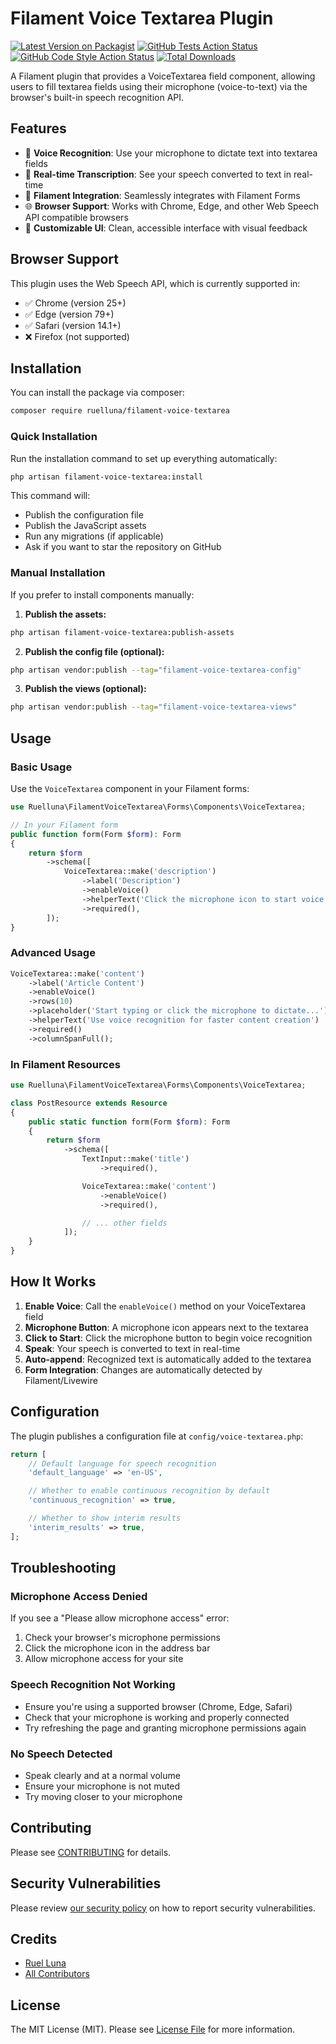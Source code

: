 # Filament Voice Textarea Plugin

[![Latest Version on Packagist](https://img.shields.io/packagist/v/ruelluna/filament-voice-textarea.svg?style=flat-square)](https://packagist.org/packages/ruelluna/filament-voice-textarea)
[![GitHub Tests Action Status](https://img.shields.io/github/actions/workflow/status/ruelluna/filament-voice-textarea/run-tests.yml?branch=main&label=tests&style=flat-square)](https://github.com/ruelluna/filament-voice-textarea/actions?query=workflow%3Arun-tests+branch%3Amain)
[![GitHub Code Style Action Status](https://img.shields.io/github/actions/workflow/status/ruelluna/filament-voice-textarea/fix-php-code-style-issues.yml?branch=main&label=code%20style&style=flat-square)](https://github.com/ruelluna/filament-voice-textarea/actions?query=workflow%3A"Fix+PHP+code+styling"+branch%3Amain)
[![Total Downloads](https://img.shields.io/packagist/dt/ruelluna/filament-voice-textarea.svg?style=flat-square)](https://packagist.org/packages/ruelluna/filament-voice-textarea)

A Filament plugin that provides a VoiceTextarea field component, allowing users to fill textarea fields using their microphone (voice-to-text) via the browser's built-in speech recognition API.

## Features

- 🎤 **Voice Recognition**: Use your microphone to dictate text into textarea fields
- 🔄 **Real-time Transcription**: See your speech converted to text in real-time
- 🎯 **Filament Integration**: Seamlessly integrates with Filament Forms
- 🌐 **Browser Support**: Works with Chrome, Edge, and other Web Speech API compatible browsers
- 🎨 **Customizable UI**: Clean, accessible interface with visual feedback

## Browser Support

This plugin uses the Web Speech API, which is currently supported in:
- ✅ Chrome (version 25+)
- ✅ Edge (version 79+)
- ✅ Safari (version 14.1+)
- ❌ Firefox (not supported)

## Installation

You can install the package via composer:

```bash
composer require ruelluna/filament-voice-textarea
```

### Quick Installation

Run the installation command to set up everything automatically:

```bash
php artisan filament-voice-textarea:install
```

This command will:
- Publish the configuration file
- Publish the JavaScript assets
- Run any migrations (if applicable)
- Ask if you want to star the repository on GitHub

### Manual Installation

If you prefer to install components manually:

1. **Publish the assets:**
```bash
php artisan filament-voice-textarea:publish-assets
```

2. **Publish the config file (optional):**
```bash
php artisan vendor:publish --tag="filament-voice-textarea-config"
```

3. **Publish the views (optional):**
```bash
php artisan vendor:publish --tag="filament-voice-textarea-views"
```

## Usage

### Basic Usage

Use the `VoiceTextarea` component in your Filament forms:

```php
use Ruelluna\FilamentVoiceTextarea\Forms\Components\VoiceTextarea;

// In your Filament form
public function form(Form $form): Form
{
    return $form
        ->schema([
            VoiceTextarea::make('description')
                ->label('Description')
                ->enableVoice()
                ->helperText('Click the microphone icon to start voice recognition')
                ->required(),
        ]);
}
```

### Advanced Usage

```php
VoiceTextarea::make('content')
    ->label('Article Content')
    ->enableVoice()
    ->rows(10)
    ->placeholder('Start typing or click the microphone to dictate...')
    ->helperText('Use voice recognition for faster content creation')
    ->required()
    ->columnSpanFull();
```

### In Filament Resources

```php
use Ruelluna\FilamentVoiceTextarea\Forms\Components\VoiceTextarea;

class PostResource extends Resource
{
    public static function form(Form $form): Form
    {
        return $form
            ->schema([
                TextInput::make('title')
                    ->required(),

                VoiceTextarea::make('content')
                    ->enableVoice()
                    ->required(),

                // ... other fields
            ]);
    }
}
```

## How It Works

1. **Enable Voice**: Call the `enableVoice()` method on your VoiceTextarea field
2. **Microphone Button**: A microphone icon appears next to the textarea
3. **Click to Start**: Click the microphone button to begin voice recognition
4. **Speak**: Your speech is converted to text in real-time
5. **Auto-append**: Recognized text is automatically added to the textarea
6. **Form Integration**: Changes are automatically detected by Filament/Livewire

## Configuration

The plugin publishes a configuration file at `config/voice-textarea.php`:

```php
return [
    // Default language for speech recognition
    'default_language' => 'en-US',

    // Whether to enable continuous recognition by default
    'continuous_recognition' => true,

    // Whether to show interim results
    'interim_results' => true,
];
```

## Troubleshooting

### Microphone Access Denied
If you see a "Please allow microphone access" error:
1. Check your browser's microphone permissions
2. Click the microphone icon in the address bar
3. Allow microphone access for your site

### Speech Recognition Not Working
- Ensure you're using a supported browser (Chrome, Edge, Safari)
- Check that your microphone is working and properly connected
- Try refreshing the page and granting microphone permissions again

### No Speech Detected
- Speak clearly and at a normal volume
- Ensure your microphone is not muted
- Try moving closer to your microphone

## Contributing

Please see [CONTRIBUTING](.github/CONTRIBUTING.md) for details.

## Security Vulnerabilities

Please review [our security policy](../../security/policy) on how to report security vulnerabilities.

## Credits

- [Ruel Luna](https://github.com/ruelluna)
- [All Contributors](../../contributors)

## License

The MIT License (MIT). Please see [License File](LICENSE.md) for more information.
